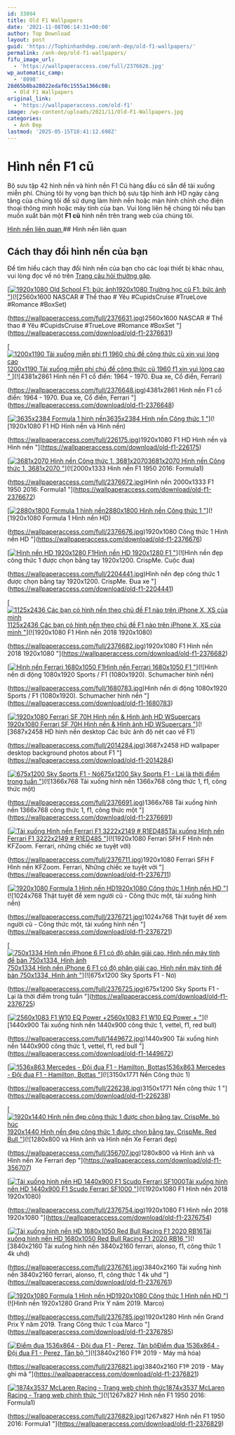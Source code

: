 ```yaml
---
id: 33094
title: Old F1 Wallpapers
date: '2021-11-08T06:14:31+00:00'
author: Top Download
layout: post
guid: 'https://Tophinhanhdep.com/anh-dep/old-f1-wallpapers/'
permalink: /anh-dep/old-f1-wallpapers/
fifu_image_url:
  - 'https://wallpaperaccess.com/full/2376626.jpg'
wp_automatic_camp:
  - '8098'
28d65b8ba28022edaf0c1555a1366c08:
  - Old F1 Wallpapers
original_link:
  - 'https://wallpaperaccess.com/old-f1'
image: /wp-content/uploads/2021/11/Old-F1-Wallpapers.jpg
categories:
  - Ảnh Đẹp
lastmod: '2025-05-15T18:41:12.698Z'
---
```

# Hình nền F1 cũ

Bộ sưu tập 42 hình nền và hình nền F1 Cũ hàng đầu có sẵn để tải xuống miễn phí. Chúng tôi hy vọng bạn thích bộ sưu tập hình ảnh HD ngày càng tăng của chúng tôi để sử dụng làm hình nền hoặc màn hình chính cho điện thoại thông minh hoặc máy tính của bạn. Vui lòng liên hệ chúng tôi nếu bạn muốn xuất bản một **F1 cũ** hình nền trên trang web của chúng tôi.

[Hình nền liên quan ](#related) ## Hình nền liên quan

## Cách thay đổi hình nền của bạn

Để tìm hiểu cách thay đổi hình nền của bạn cho các loại thiết bị khác nhau, vui lòng đọc về nó trên [Trang câu hỏi thường gặp](https://tophinhanhdep.com/faq/).

  
[[![1920x1080 Old School F1: bức ảnh](https://wallpaperaccess.com/full/2376626.jpg)1920x1080 Trường học cũ F1: bức ảnh "](https://wallpaperaccess.com/download/old-f1-2376626)](![2560x1600 NASCAR # Thể thao # Yêu #CupidsCruise #TrueLove #Romance #BoxSet)

(https://wallpaperaccess.com/full/2376631.jpg)2560x1600 NASCAR # Thể thao # Yêu #CupidsCruise #TrueLove #Romance #BoxSet "](https://wallpaperaccess.com/download/old-f1-2376631)

[[![1200x1190 Tải xuống miễn phí f1 1960 chủ đề công thức cũ xin vui lòng cao](https://wallpaperaccess.com/full/2376640.jpg)1200x1190 Tải xuống miễn phí chủ đề công thức cũ 1960 f1 xin vui lòng cao " ](https://wallpaperaccess.com/download/old-f1-2376640)](![4381x2861 Hình nền F1 cổ điển: 1964 - 1970. Đua xe, Cổ điển, Ferrari)

(https://wallpaperaccess.com/full/2376648.jpg)4381x2861 Hình nền F1 cổ điển: 1964 - 1970. Đua xe, Cổ điển, Ferrari "](https://wallpaperaccess.com/download/old-f1-2376648)

[[![3635x2384 Formula 1 hình nền](https://wallpaperaccess.com/full/2376651.jpg)3635x2384 Hình nền Công thức 1 "](https://wallpaperaccess.com/download/old-f1-2376651)](![1920x1080 F1 HD Hình nền và Hình nền)

(https://wallpaperaccess.com/full/226175.jpg)1920x1080 F1 HD Hình nền và Hình nền "](https://wallpaperaccess.com/download/old-f1-226175)

[[![3681x2070 Hình nền Công thức 1.  3681x2070](https://wallpaperaccess.com/full/2376660.jpg)3681x2070 Hình nền Công thức 1. 3681x2070 "](https://wallpaperaccess.com/download/old-f1-2376660)](![2000x1333 Hình nền F1 1950 2016: Formula1)

(https://wallpaperaccess.com/full/2376672.jpg)Hình nền 2000x1333 F1 1950 2016: Formula1 "](https://wallpaperaccess.com/download/old-f1-2376672)

[[![2880x1800 Formula 1 hình nền](https://wallpaperaccess.com/full/226217.jpg)2880x1800 Hình nền Công thức 1 "](https://wallpaperaccess.com/download/old-f1-226217)](![1920x1080 Formula 1 Hình nền HD)

(https://wallpaperaccess.com/full/2376676.jpg)1920x1080 Công thức 1 Hình nền HD "](https://wallpaperaccess.com/download/old-f1-2376676)

[[![Hình nền HD 1920x1280 F1](https://wallpaperaccess.com/full/2376677.jpg)Hình nền HD 1920x1280 F1 "](https://wallpaperaccess.com/download/old-f1-2376677)](![Hình nền đẹp công thức 1 được chọn bằng tay 1920x1200.  CrispMe.  Cuộc đua)

(https://wallpaperaccess.com/full/2204441.jpg)Hình nền đẹp công thức 1 được chọn bằng tay 1920x1200. CrispMe. Đua xe "](https://wallpaperaccess.com/download/old-f1-2204441)

[[![1125x2436 Các bạn có hình nền theo chủ đề F1 nào trên iPhone X, XS của mình](https://wallpaperaccess.com/full/1885013.jpg)1125x2436 Các bạn có hình nền theo chủ đề F1 nào trên iPhone X, XS của mình "](https://wallpaperaccess.com/download/old-f1-1885013)](![1920x1080 F1 Hình nền 2018 1920x1080)

(https://wallpaperaccess.com/full/2376682.jpg)1920x1080 F1 Hình nền 2018 1920x1080 "](https://wallpaperaccess.com/download/old-f1-2376682)

[[![Hình nền Ferrari 1680x1050 F1](https://wallpaperaccess.com/full/342804.jpg)Hình nền Ferrari 1680x1050 F1 "](https://wallpaperaccess.com/download/old-f1-342804)](![Hình nền di động 1080x1920 Sports / F1 (1080x1920).  Schumacher hình nền)

(https://wallpaperaccess.com/full/1680783.jpg)Hình nền di động 1080x1920 Sports / F1 (1080x1920). Schumacher hình nền "](https://wallpaperaccess.com/download/old-f1-1680783)

[[![1920x1080 Ferrari SF 70H Hình nền & Hình ảnh HD WSupercars](https://wallpaperaccess.com/full/342813.jpg)1920x1080 Ferrari SF 70H Hình nền &amp; Hình ảnh HD WSupercars "](https://wallpaperaccess.com/download/old-f1-342813)](![3687x2458 HD hình nền desktop Các bức ảnh độ nét cao về F1)

(https://wallpaperaccess.com/full/2014284.jpg)3687x2458 HD wallpaper desktop background photos about F1 "](https://wallpaperaccess.com/download/old-f1-2014284)

[[![675x1200 Sky Sports F1 - Nó](https://wallpaperaccess.com/full/2376689.jpg)675x1200 Sky Sports F1 - Lại là thời điểm trong tuần "](https://wallpaperaccess.com/download/old-f1-2376689)](![1366x768 Tải xuống hình nền 1366x768 công thức 1, f1, công thức một)

(https://wallpaperaccess.com/full/2376691.jpg)1366x768 Tải xuống hình nền 1366x768 công thức 1, f1, công thức một "](https://wallpaperaccess.com/download/old-f1-2376691)

[[![Tải xuống Hình nền Ferrari F1 3222x2149 # R1ED485](https://wallpaperaccess.com/full/2376702.jpg)Tải xuống Hình nền Ferrari F1 3222x2149 # R1ED485 "](https://wallpaperaccess.com/download/old-f1-2376702)](![1920x1080 Ferrari SFH F Hình nền KFZoom.  Ferrari, những chiếc xe tuyệt vời)

(https://wallpaperaccess.com/full/2376711.jpg)1920x1080 Ferrari SFH F Hình nền KFZoom. Ferrari, Những chiếc xe tuyệt vời "](https://wallpaperaccess.com/download/old-f1-2376711)

[[![1920x1080 Formula 1 Hình nền HD](https://wallpaperaccess.com/full/2042509.jpg)1920x1080 Công thức 1 Hình nền HD "](https://wallpaperaccess.com/download/old-f1-2042509)](![1024x768 Thật tuyệt để xem người cũ - Công thức một, tải xuống hình nền)

(https://wallpaperaccess.com/full/2376721.jpg)1024x768 Thật tuyệt để xem người cũ - Công thức một, tải xuống hình nền "](https://wallpaperaccess.com/download/old-f1-2376721)

[[![750x1334 Hình nền iPhone 6 F1 có độ phân giải cao, Hình nền máy tính để bàn 750x1334, Hình ảnh](https://wallpaperaccess.com/full/343119.jpg)750x1334 Hình nền iPhone 6 F1 có độ phân giải cao, Hình nền máy tính để bàn 750x1334, Hình ảnh "](https://wallpaperaccess.com/download/old-f1-343119)](![675x1200 Sky Sports F1 - Nó)

(https://wallpaperaccess.com/full/2376725.jpg)675x1200 Sky Sports F1 - Lại là thời điểm trong tuần "](https://wallpaperaccess.com/download/old-f1-2376725)

[[![2560x1083 F1 W10 EQ Power +](https://wallpaperaccess.com/full/2376734.jpg)2560x1083 F1 W10 EQ Power + "](https://wallpaperaccess.com/download/old-f1-2376734)](![1440x900 Tải xuống hình nền 1440x900 công thức 1, vettel, f1, red bull)

(https://wallpaperaccess.com/full/1449672.jpg)1440x900 Tải xuống hình nền 1440x900 công thức 1, vettel, f1, red bull "](https://wallpaperaccess.com/download/old-f1-1449672)

[[![1536x863 Mercedes - Đội đua F1 - Hamilton, Bottas](https://wallpaperaccess.com/full/2376738.jpg)1536x863 Mercedes - Đội đua F1 - Hamilton, Bottas "](https://wallpaperaccess.com/download/old-f1-2376738)](![3150x1771 Nền Công thức 1)

(https://wallpaperaccess.com/full/226238.jpg)3150x1771 Nền công thức 1 "](https://wallpaperaccess.com/download/old-f1-226238)

[[![1920x1440 Hình nền đẹp công thức 1 được chọn bằng tay.  CrispMe.  bò húc](https://wallpaperaccess.com/full/493132.jpg)1920x1440 Hình nền đẹp công thức 1 được chọn bằng tay. CrispMe. Red Bull "](https://wallpaperaccess.com/download/old-f1-493132)](![1280x800 và Hình ảnh và Hình nền Xe Ferrari đẹp)

(https://wallpaperaccess.com/full/356707.jpg)1280x800 và Hình ảnh và Hình nền Xe Ferrari đẹp "](https://wallpaperaccess.com/download/old-f1-356707)

[[![Tải xuống hình nền HD 1440x900 F1 Scudo Ferrari SF1000](https://wallpaperaccess.com/full/2376747.jpg)Tải xuống hình nền HD 1440x900 F1 Scudo Ferrari SF1000 "](https://wallpaperaccess.com/download/old-f1-2376747)](![1920x1080 F1 Hình nền 2018 1920x1080)

(https://wallpaperaccess.com/full/2376754.jpg)1920x1080 F1 Hình nền 2018 1920x1080 "](https://wallpaperaccess.com/download/old-f1-2376754)

[[![Tải xuống hình nền HD 1680x1050 Red Bull Racing F1 2020 RB16](https://wallpaperaccess.com/full/2376756.jpg)Tải xuống hình nền HD 1680x1050 Red Bull Racing F1 2020 RB16 "](https://wallpaperaccess.com/download/old-f1-2376756)](![3840x2160 Tải xuống hình nền 3840x2160 ferrari, alonso, f1, công thức 1 4k uhd)

(https://wallpaperaccess.com/full/2376761.jpg)3840x2160 Tải xuống hình nền 3840x2160 ferrari, alonso, f1, công thức 1 4k uhd "](https://wallpaperaccess.com/download/old-f1-2376761)

[[![1920x1080 Formula 1 Hình nền HD](https://wallpaperaccess.com/full/2376781.jpg)1920x1080 Công thức 1 Hình nền HD "](https://wallpaperaccess.com/download/old-f1-2376781)](![Hình nền 1920x1280 Grand Prix Ý năm 2019. Marco)

(https://wallpaperaccess.com/full/2376785.jpg)1920x1280 Hình nền Grand Prix Ý năm 2019. Trang Công thức 1 của Marco "](https://wallpaperaccess.com/download/old-f1-2376785)

[[![Điểm đua 1536x864 - Đội đua F1 - Perez, Tản bộ](https://wallpaperaccess.com/full/2376790.jpg)Điểm đua 1536x864 - Đội đua F1 - Perez, Tản bộ "](https://wallpaperaccess.com/download/old-f1-2376790)](![3840x2160 F1® 2019 - Máy mã hóa)

(https://wallpaperaccess.com/full/2376821.jpg)3840x2160 F1® 2019 - Máy ghi mã "](https://wallpaperaccess.com/download/old-f1-2376821)

[[![1874x3537 McLaren Racing - Trang web chính thức](https://wallpaperaccess.com/full/2376827.jpg)1874x3537 McLaren Racing - Trang web chính thức "](https://wallpaperaccess.com/download/old-f1-2376827)](![1267x827 Hình nền F1 1950 2016: Formula1)

(https://wallpaperaccess.com/full/2376829.jpg)1267x827 Hình nền F1 1950 2016: Formula1 "](https://wallpaperaccess.com/download/old-f1-2376829)

